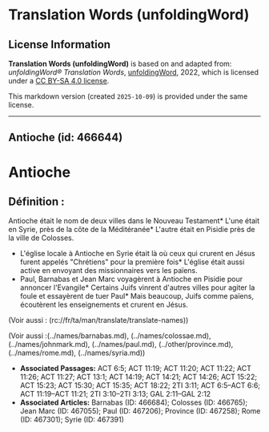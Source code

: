# Translation Words (unfoldingWord)

## License Information

**Translation Words (unfoldingWord)** is based on and adapted from: _unfoldingWord® Translation Words_, [unfoldingWord](https://unfoldingword.org/utw), 2022, which is licensed under a [CC BY-SA 4.0 license](https://creativecommons.org/licenses/by-sa/4.0/legalcode.en).

This markdown version (created `2025-10-09`) is provided under the same license.



--------------------------------

## Antioche (id: 466644)

Antioche
========

Définition :
------------

Antioche était le nom de deux villes dans le Nouveau Testament\* L'une était en Syrie, près de la côte de la Méditéranée\* L'autre était en Pisidie près de la ville de Colosses.

* L'église locale à Antioche en Syrie était là où ceux qui crurent en Jésus furent appelés "Chrétiens" pour la première fois\* L'église était aussi active en envoyant des missionnaires vers les païens.
* Paul, Barnabas et Jean Marc voyagèrent à Antioche en Pisidie pour annoncer l'Evangile\* Certains Juifs vinrent d'autres villes pour agiter la foule et essayèrent de tuer Paul\* Mais beaucoup, Juifs comme païens, écoutèrent les enseignements et crurent en Jésus.

(Voir aussi : (rc://fr/ta/man/translate/translate\-names))

(Voir aussi :(../names/barnabas.md), (../names/colossae.md), (../names/johnmark.md), (../names/paul.md), (../other/province.md), (../names/rome.md), (../names/syria.md))

* **Associated Passages:** ACT 6:5; ACT 11:19; ACT 11:20; ACT 11:22; ACT 11:26; ACT 11:27; ACT 13:1; ACT 14:19; ACT 14:21; ACT 14:26; ACT 15:22; ACT 15:23; ACT 15:30; ACT 15:35; ACT 18:22; 2TI 3:11; ACT 6:5–ACT 6:6; ACT 11:19–ACT 11:21; 2TI 3:10–2TI 3:13; GAL 2:11–GAL 2:12
* **Associated Articles:** Barnabas (ID: 466684); Colosses  (ID: 466765); Jean Marc (ID: 467055); Paul (ID: 467206); Province (ID: 467258); Rome (ID: 467301); Syrie (ID: 467391)

